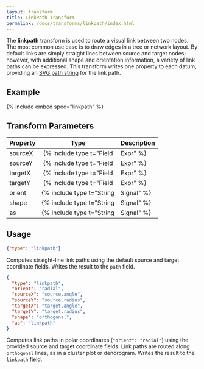 ```yaml
---
layout: transform
title: LinkPath Transform
permalink: /docs/transforms/linkpath/index.html
---
```


The **linkpath** transform is used to route a visual link between two nodes. The most common use case is to draw edges in a tree or network layout. By default links are simply straight lines between source and target nodes; however, with additional shape and orientation information, a variety of link paths can be expressed. This transform writes one property to each datum, providing an [SVG path string](https://developer.mozilla.org/en-US/docs/Web/SVG/Tutorial/Paths) for the link path.

## Example

{% include embed spec="linkpath" %}

## Transform Parameters

| Property | Type                                 | Description   |
| :------- | :----------------------------------: | :------------ |
| sourceX  | {% include type t="Field|Expr" %}    | The data field for the source x-coordinate. The default is `source.x`.|
| sourceY  | {% include type t="Field|Expr" %}    | The data field for the source y-coordinate. The default is `source.y`.|
| targetX  | {% include type t="Field|Expr" %}    | The data field for the target x-coordinate. The default is `target.x`.|
| targetY  | {% include type t="Field|Expr" %}    | The data field for the target y-coordinate. The default is `target.y`.|
| orient   | {% include type t="String|Signal" %} | The orientation of the link path. One of `vertical` (default), `horizontal` or `radial`. If a `radial` orientation is specified, x and y coordinate parameters will instead be interpreted as an angle (in radians) and radius, respectively.|
| shape    | {% include type t="String|Signal" %} | The shape of the link path. One of `line` (default), `arc`, `curve`, `diagonal`, or `orthogonal`.|
| as       | {% include type t="String|Signal" %} | The output field for the link path. The default is `"path"`.|


## Usage

```json
{"type": "linkpath"}
```

Computes straight-line link paths using the default source and target coordinate fields. Writes the result to the `path` field.

```json
{
  "type": "linkpath",
  "orient": "radial",
  "sourceX": "source.angle",
  "sourceY": "source.radius",
  "targetX": "target.angle",
  "targetY": "target.radius",
  "shape": "orthogonal",
  "as": "linkpath"
}
```

Computes link paths in polar coordinates (`"orient": "radial"`) using the provided source and target coordinate fields. Link paths are routed along `orthogonal` lines, as in a cluster plot or dendrogram. Writes the result to the `linkpath` field.
